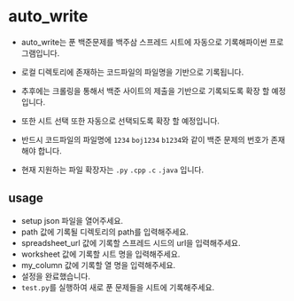 # auto_write



- auto_write는 푼 백준문제를 백주삼 스프레드 시트에 자동으로 기록해파이썬 프로그램입니다.

- 로컬 디렉토리에 존재하는 코드파일의 파일명을 기반으로 기록됩니다.
- 추후에는 크롤링을 통해서 백준 사이트의 제출을 기반으로 기록되도록 확장 할 예정입니다.
- 또한 시트 선택 또한 자동으로 선택되도록 확장 할 예정입니다.

- 반드시 코드파일의 파일명에 `1234` `boj1234` `b1234`와 같이 백준 문제의 번호가 존재해야 합니다.
- 현재 지원하는 파일 확장자는 `.py` `.cpp` `.c` `.java` 입니다.



## usage



- setup json 파일을 열어주세요.
- path 값에 기록될 디렉토리의 path를 입력해주세요.
- spreadsheet_url 값에 기록할 스프레드 시드의 url을 입력해주세요.
- worksheet 값에 기록할 시트 명을 입력해주세요.
- my_column 값에 기록할 열 명을 입력해주세요.
- 설정을 완료했습니다. 
- `test.py`를 실행하여 새로 푼 문제들을 시트에 기록해주세요.

